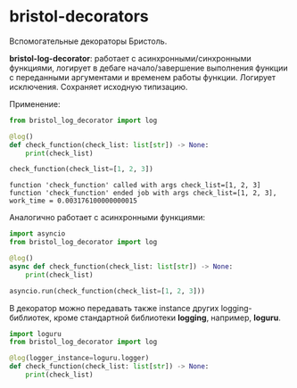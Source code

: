 # **bristol-decorators**

Вспомогательные декораторы Бристоль.

**bristol-log-decorator**: работает с асинхронными/синхронными функциями,
логирует в дебаге начало/завершение выполнения функции с переданными аргументами и временем работы функции. Логирует исключения.
Сохраняет исходную типизацию.

Применение:

```python
from bristol_log_decorator import log

@log()
def check_function(check_list: list[str]) -> None:
    print(check_list)

check_function(check_list=[1, 2, 3])
```

```
function 'check_function' called with args check_list=[1, 2, 3]
function 'check_function' ended job with args check_list=[1, 2, 3], work_time = 0.003176100000000015
```

Аналогично работает с асинхронными функциями:

```python
import asyncio
from bristol_log_decorator import log

@log()
async def check_function(check_list: list[str]) -> None:
    print(check_list)

asyncio.run(check_function(check_list=[1, 2, 3]))
```

В декоратор можно передавать также instance других logging-библиотек,
кроме стандартной библиотеки **logging**, например, **loguru**.

```python
import loguru
from bristol_log_decorator import log

@log(logger_instance=loguru.logger)
def check_function(check_list: list[str]) -> None:
    print(check_list)
```